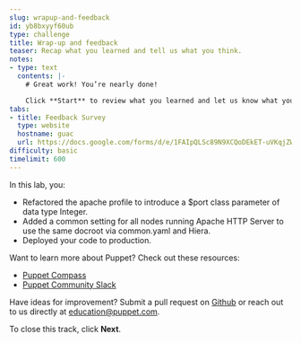 ```yaml
---
slug: wrapup-and-feedback
id: yb8bxyyf60ub
type: challenge
title: Wrap-up and feedback
teaser: Recap what you learned and tell us what you think.
notes:
- type: text
  contents: |-
    # Great work! You’re nearly done!

    Click **Start** to review what you learned and let us know what you thought of this track.
tabs:
- title: Feedback Survey
  type: website
  hostname: guac
  url: https://docs.google.com/forms/d/e/1FAIpQLSc89N9XCQoDEkET-uVKqjZWGnqMw0IbzZeeuuCKcoQk5oXr0g/viewform?embedded=true
difficulty: basic
timelimit: 600
---
```

In this lab, you:
 - Refactored the apache profile to introduce a $port class parameter of data type Integer.
 - Added a common setting for all nodes running Apache HTTP Server to use the same docroot via common.yaml and Hiera.
 - Deployed your code to production.

Want to learn more about Puppet? Check out these resources:
- [Puppet Compass](https://learn.puppet.com/)
- [Puppet Community Slack](https://slack.puppet.com/)

Have ideas for improvement? Submit a pull request on [Github](https://github.com/puppetlabs/puppet-instruqt-tracks/tree/main/pe-develop-and-maintain-lab-3-1) or reach out to us directly at <a href="mailto:education@puppet.com">education@puppet.com</a>.

To close this track, click **Next**.

